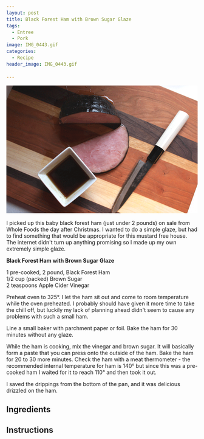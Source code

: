```yaml
---
layout: post
title: Black Forest Ham with Brown Sugar Glaze
tags:
  - Entree
  - Pork
image: IMG_0443.gif
categories:
  - Recipe
header_image: IMG_0443.gif

---
```


![Image of Black Forest Ham with Brown Sugar Glaze.](/upload/IMG_0443.gif)

I picked up this baby black forest ham (just under 2 pounds) on sale from Whole Foods the day after Christmas. I wanted to do a simple glaze, but had to find something that would be appropriate for this mustard free house. The internet didn't turn up anything promising so I made up my own extremely simple glaze.  
  
**Black Forest Ham with Brown Sugar Glaze**  
  
1 pre-cooked, 2 pound, Black Forest Ham  
1/2 cup (packed) Brown Sugar  
2 teaspoons Apple Cider Vinegar  
  
Preheat oven to 325°. I let the ham sit out and come to room temperature while the oven preheated. I probably should have given it more time to take the chill off, but luckily my lack of planning ahead didn't seem to cause any problems with such a small ham.  

  

Line a small baker with parchment paper or foil. Bake the ham for 30 minutes without any glaze.  

  

While the ham is cooking, mix the vinegar and brown sugar. It will basically form a paste that you can press onto the outside of the ham. Bake the ham for 20 to 30 more minutes. Check the ham with a meat thermometer - the recommended internal temperature for ham is 140° but since this was a pre-cooked ham I waited for it to reach 110° and then took it out.

  

I saved the drippings from the bottom of the pan, and it was delicious drizzled on the ham.

## Ingredients



## Instructions







